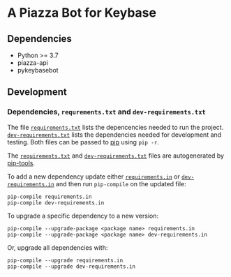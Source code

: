# A Piazza Bot for Keybase

## Dependencies

  * Python >= 3.7
  * piazza-api
  * pykeybasebot

## Development

### Dependencies, `requrements.txt` and `dev-requirements.txt`

The file [`requirements.txt`](requirements.txt) lists the depencencies
needed to run the project.
[`dev-requirements.txt`](dev-requirements.txt) lists the dependencies
needed for development and testing. Both files can be passed to
[pip](https://pip.pypa.io/en/stable/) using `pip -r`.

The [`requirements.txt`](requirements.txt) and
[`dev-requirements.txt`](dev-requirements.txt) files are autogenerated
by [pip-tools](https://github.com/jazzband/pip-tools).

To add a new dependency update either
[`requirements.in`](requirements.in) or
[`dev-requirements.in`](dev-requirements.in) and then run `pip-compile`
on the updated file:

    pip-compile requirements.in
    pip-compile dev-requirements.in

To upgrade a specific dependency to a new version:

    pip-compile --upgrade-package <package name> requirements.in
    pip-compile --upgrade-package <package name> dev-requirements.in

Or, upgrade all dependencies with:

    pip-compile --upgrade requirements.in
    pip-compile --upgrade dev-requirements.in
